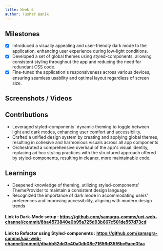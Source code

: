 ```yaml
---
title: Week 6
author: Tushar Banik
---
```


## Milestones
- [x] Introduced a visually appealing and user-friendly dark mode to the application, enhancing user experience during low-light conditions.
- [x] Developed a set of global themes using styled-components, allowing consistent styling throughout the app and reducing the need for redundant CSS code.
- [x] Fine-tuned the application's responsiveness across various devices, ensuring seamless usability and optimal layout regardless of screen size.

## Screenshots / Videos



## Contributions

- Leveraged styled-components' dynamic theming to toggle between light and dark modes, enhancing user comfort and accessibility.
- Crafted a unified design system by creating and applying global themes, resulting in cohesive and harmonious visuals across all app components
- Orchestrated a comprehensive overhaul of the app's visual identity, replacing ad hoc styling practices with the structured approach offered by styled-components, resulting in cleaner, more maintainable code.

## Learnings

-  Deepened knowledge of theming, utilizing styled-components' ThemeProvider to maintain a consistent design language
- Recognized the importance of dark mode in accommodating users' preferences and improving accessibility, aligning with modern design trends

#### Link to Dark-Mode setup : https://github.com/samagra-comms/uci-web-channel/commit/8ba4573840e0b95a725d93b667c501de557d73cd
#### Link to Refactor using Styled-components : https://github.com/samagra-comms/uci-web-channel/commit/dbabb52dd3c40a0db08e71656d35f6bc9acc0faa